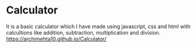 # Calculator
It is a basic calculator which I have made using javascript, css and html with calcultions like addition, subtraction, multiplication and division.
https://archimehta10.github.io/Calculator/
